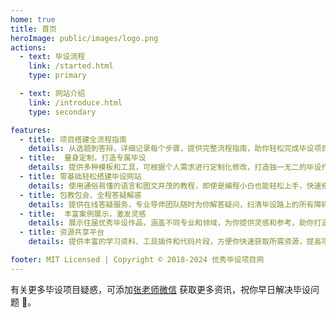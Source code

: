 ```yaml
---
home: true
title: 首页
heroImage: public/images/logo.png
actions:
  - text: 毕设流程 
    link: /started.html
    type: primary

  - text: 网站介绍
    link: /introduce.html
    type: secondary

features:
  - title: 项目搭建全流程指南
    details: 从选题到答辩，详细记录每个步骤，提供完整流程指南，助你轻松完成毕设项目
  - title:  量身定制，打造专属毕设
    details: 提供多种模板和工具，可根据个人需求进行定制化修改，打造独一无二的毕设作品。
  - title: 零基础轻松搭建毕设网站
    details: 使用通俗易懂的语言和图文并茂的教程，即使是编程小白也能轻松上手，快速搭建属于自己的毕设网站。
  - title: 包教包会，全程答疑解惑
    details: 提供在线答疑服务，专业导师团队随时为你解答疑问，扫清毕设路上的所有障碍。
  - title:  丰富案例展示，激发灵感
    details: 展示往届优秀毕设作品，涵盖不同专业和领域，为你提供灵感和参考，助你打造更具创意的毕设项目。
  - title: 资源共享平台
    details: 提供丰富的学习资料、工具插件和代码片段，方便你快速获取所需资源，提高项目开发效率。

footer: MIT Licensed | Copyright © 2018-2024 优秀毕设项目网
---
```


有关更多毕设项目疑惑，可添加[张老师微信][liulaoshi] 获取更多资讯，祝你早日解决毕设问题 :tada:。

[liulaoshi]: https://imgse.com/i/pADrurt
